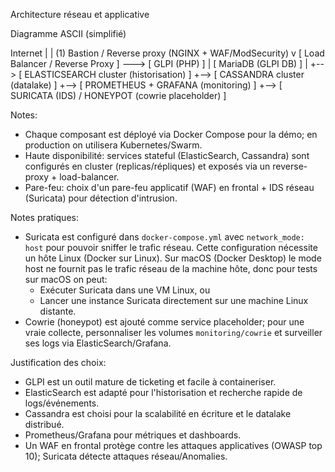 Architecture réseau et applicative

Diagramme ASCII (simplifié)

Internet
   |
   |  (1) Bastion / Reverse proxy (NGINX + WAF/ModSecurity)
   v
[ Load Balancer / Reverse Proxy ] ---> [ GLPI (PHP) ]
                  |                     [ MariaDB (GLPI DB) ]
                  |
                  +--> [ ELASTICSEARCH cluster (historisation) ]
                  +--> [ CASSANDRA cluster (datalake) ]
                  +--> [ PROMETHEUS + GRAFANA (monitoring) ]
                  +--> [ SURICATA (IDS) / HONEYPOT (cowrie placeholder) ]

Notes:
- Chaque composant est déployé via Docker Compose pour la démo; en production on utilisera Kubernetes/Swarm.
- Haute disponibilité: services stateful (ElasticSearch, Cassandra) sont configurés en cluster (replicas/répliques) et exposés via un reverse-proxy + load-balancer.
- Pare-feu: choix d'un pare-feu applicatif (WAF) en frontal + IDS réseau (Suricata) pour détection d'intrusion.

Notes pratiques:
- Suricata est configuré dans `docker-compose.yml` avec `network_mode: host` pour pouvoir sniffer le trafic réseau. Cette configuration nécessite un hôte Linux (Docker sur Linux). Sur macOS (Docker Desktop) le mode host ne fournit pas le trafic réseau de la machine hôte, donc pour tests sur macOS on peut:
   - Exécuter Suricata dans une VM Linux, ou
   - Lancer une instance Suricata directement sur une machine Linux distante.
- Cowrie (honeypot) est ajouté comme service placeholder; pour une vraie collecte, personnaliser les volumes `monitoring/cowrie` et surveiller ses logs via ElasticSearch/Grafana.

Justification des choix:
- GLPI est un outil mature de ticketing et facile à containeriser.
- ElasticSearch est adapté pour l'historisation et recherche rapide de logs/événements.
- Cassandra est choisi pour la scalabilité en écriture et le datalake distribué.
- Prometheus/Grafana pour métriques et dashboards.
- Un WAF en frontal protège contre les attaques applicatives (OWASP top 10); Suricata détecte attaques réseau/Anomalies.
